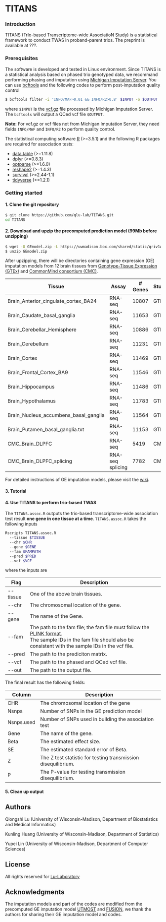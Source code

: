 # TITANS

### Introduction

TITANS (TrIo-based Transcriptome-wide AssociatioN Study) is a statistical framework to conduct TWAS in proband-parent trios. The preprint is available at ???.


### Prerequisites

The software is developed and tested in Linux environment. Since TITANS is a statistical analysis based on phased trio genotyped data, we recommand performing phasing and imputation using [Michigan Imputation Server](https://imputationserver.sph.umich.edu/index.html#!). You can use [bcftools](http://samtools.github.io/bcftools/bcftools.html) and the following codes to perform post-imputation quality control

```bash
$ bcftools filter -i 'INFO/MAF>0.01 && INFO/R2>0.8' $INPUT -o $OUTPUT
```
where `$INPUT` is the [vcf.gz](https://www.internationalgenome.org/wiki/Analysis/Variant%20Call%20Format/vcf-variant-call-format-version-40/) file processed by Michigan Imputation Server. The `bcftools` will output a QCed vcf file `$OUTPUT`. 

**Note:** For vcf.gz or vcf files not from Michigan Imputation Server, they need fields `INFO/MAF` and `INFO/R2` to perform quality control.

The statistical computing software [R](https://www.r-project.org/) (>=3.5.1) and the following R packages are required for association tests:

* [data.table](https://cran.r-project.org/web/packages/data.table/index.html) (>=1.11.8)
* [dplyr](https://cran.r-project.org/web/packages/dplyr/index.html) (>=0.8.3)
* [optparse](https://cran.r-project.org/web/packages/optparse/index.html) (>=1.6.0)
* [reshape2](https://cran.r-project.org/web/packages/reshape2/index.html) (>=1.4.3)
* [survival](https://cran.r-project.org/web/packages/survival/index.html) (>=2.44-1.1)
* [tidyverse](https://cran.r-project.org/web/packages/tidyverse/index.html) (>=1.2.1)


### Getting started

#### 1. Clone the git repository

```bash
$ git clone https://github.com/qlu-lab/TITANS.git
cd TITANS
```

#### 2. Download and upzip the precomputed prediction model (99Mb before unzipping)

```bash
$ wget -O GEmodel.zip -L https://uwmadison.box.com/shared/static/qriv1whlpoxzr0dkbeqmqvaot8yw5g6f.zip
$ unzip GEmodel.zip
```

After upzipping, there will be directories containing gene expression (GE) imputation models from 12 brain tissues from [Genotype-Tissue Expression (GTEx)](https://www.gtexportal.org/home/) and [CommonMind consortium (CMC)](https://www.nimhgenetics.org/resources/commonmind).

| Tissue | Assay | # Genes | Study |
|------|-----|------------|----------------------------------------|
| Brain_Anterior_cingulate_cortex_BA24 | RNA-seq | 10807 | GTEx |
| Brain_Caudate_basal_ganglia | RNA-seq | 11653 | GTEx |
| Brain_Cerebellar_Hemisphere | RNA-seq | 10886 | GTEx |
| Brain_Cerebellum | RNA-seq | 11231 | GTEx |
| Brain_Cortex | RNA-seq | 11469 | GTEx |
| Brain_Frontal_Cortex_BA9 | RNA-seq | 11546 | GTEx |
| Brain_Hippocampus | RNA-seq | 11486 | GTEx |
| Brain_Hypothalamus | RNA-seq | 11783 | GTEx |
| Brain_Nucleus_accumbens_basal_ganglia | RNA-seq | 11564 | GTEx |
| Brain_Putamen_basal_ganglia.txt | RNA-seq | 11153 | GTEx |
| CMC_Brain_DLPFC | RNA-seq | 5419 | CMC |
| CMC_Brain_DLPFC_splicing | RNA-seq splicing | 7782 | CMC |

For detailed instructions of GE imputation models, please visit the [wiki](https://github.com/qlu-lab/TITANS/wiki/1.-Installation).

#### 3. Tutorial



#### 4. Use TITANS to perform trio-based TWAS

The `TITANS.assoc.R` outputs the trio-based transcriptome-wide association test result **one gene in one tissue at a time**. `TITANS.assoc.R` takes the following inputs

```bash
Rscripts TITANS.assoc.R
  --tissue $TISSUE
  --chr $CHR
  --gene $GENE
  --fam $FAMPATH
  --pred $PRED
  --vcf $VCF
```
where the inputs are

| Flag | Description |
|-----|------------------------------------------------------------------------|
| --tissue      | One of the above brain tissues. |
| --chr         | The chromosomal location of the gene. |
| --gene        | The name of the Gene. |                                                    
| --fam     | The path to the fam file; the fam file must follow the [PLINK format](https://www.cog-genomics.org/plink/1.9/formats#fam).<br>The sample IDs in the fam file should also be consistent with the sample IDs in the vcf file. |
| --pred        | The path to the prediciton matrix. |
| --vcf         | The path to the phased and QCed vcf file. |
| --out       | The path to the output file. |

The final result has the following fields:

| Column | Description |
|-----|-------------|
| CHR | The chromosomal location of the gene |
| Nsnps | Number of SNPs in the GE prediction model |
| Nsnps.used | Number of SNPs used in building the association test |                                                    
| Gene | The name of the gene. |
| Beta | The estimated effect size. |
| SE | The estimated standard error of Beta. |
| Z | The Z test statistic for testing transmission disequilibrium. |
| P | The P-value for testing transmission disequilibrium. |

#### 5. Clean up output



## Authors

Qiongshi Lu (University of Wisconsin-Madison, Department of Biostatistics and Medical Informatics)

Kunling Huang (University of Wisconsin-Madison, Department of Statistics)

Yupei Lin (University of Wisconsin-Madison, Department of Computer Sciences)

## License

All rights reserved for [Lu-Laboratory](https://qlu-lab.org/)

## Acknowledgments
The imputation models and part of the codes are modified from the precomputed GE imputation model [UTMOST](https://github.com/Joker-Jerome/UTMOST) and [FUSION](http://gusevlab.org/projects/fusion/), we thank the authors for sharing their GE imputation model and codes. 
